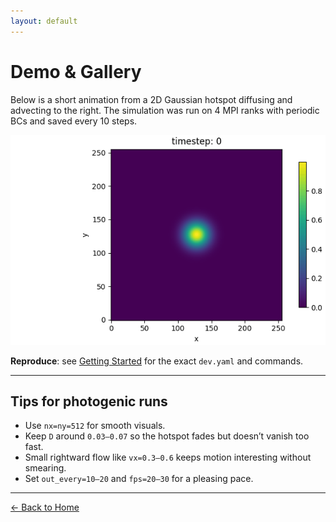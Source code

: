 ```yaml
---
layout: default
---
```


# Demo & Gallery

Below is a short animation from a 2D Gaussian hotspot diffusing and advecting to the right.
The simulation was run on 4 MPI ranks with periodic BCs and saved every 10 steps.

![Gaussian hotspot demo](demo.gif)

**Reproduce**: see [Getting Started](getting_started.md) for the exact `dev.yaml` and commands.

---

## Tips for photogenic runs

- Use `nx=ny=512` for smooth visuals.
- Keep `D` around `0.03–0.07` so the hotspot fades but doesn’t vanish too fast.
- Small rightward flow like `vx=0.3–0.6` keeps motion interesting without smearing.
- Set `out_every=10–20` and `fps=20–30` for a pleasing pace.

---

[← Back to Home](index.md)
